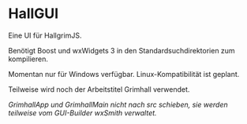 # HallGUI

Eine UI für HallgrimJS.

Benötigt Boost und wxWidgets 3 in den Standardsuchdirektorien zum kompilieren.

Momentan nur für Windows verfügbar. Linux-Kompatibilität ist geplant.

Teilweise wird noch der Arbeitstitel Grimhall verwendet.

*GrimhallApp und GrimhallMain nicht nach src schieben, sie werden teilweise vom GUI-Builder wxSmith verwaltet.*